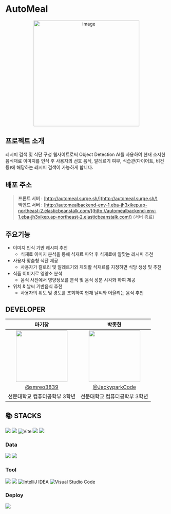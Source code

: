# AutoMeal
<div align="center">
<img width="329" alt="image" src="http://automeal.surge.sh/assets/logo.99da0c66.png">
</div>

## 프로젝트 소개
레시피 검색 및 식단 구성 웹사이트로써 Object Detection AI를 사용하여 현재 소지한 음식재료 이미지를 인식 후 사용자의 선호 음식, 알레르기 여부, 식습관(다이어트, 비건 등)에 해당하는 레시피 검색이 가능하게 합니다.

## 배포 주소

> **프론트 서버** : [http://automeal.surge.sh/](http://automeal.surge.sh/)<br>
> **백엔드 서버** : [http://automealbackend-env-1.eba-jh3xikep.ap-northeast-2.elasticbeanstalk.com/](http://automealbackend-env-1.eba-jh3xikep.ap-northeast-2.elasticbeanstalk.com/) (서버 종료)<br>

## 주요기능
- 이미지 인식 기반 레시피 추천
    - 식재료 이미지 분석을 통해 식재료 파악 후 식재료에 알맞는 레시피 추천
- 사용자 맞춤형 식단 제공
    - 사용자가 칼로리 및 알레르기와 제외활 식재료를 지정하면 식당 생성 및 추천
- 식품 이미지로 영양소 분석
    - 음식 사진에서 영양정보를 분석 및 음식 성분 시각화 하여 제공
- 위치 & 날씨 기반음식 추천
    - 사용자의 위도 및 경도를 조회하여 현재 날씨와 어울리는 음식 추천
 
## DEVELOPER

|      마기창      |          박종현         |                                                                                                                 
| :------------------------------------------------------------------------------: | :---------------------------------------------------------------------------------------------------------------------------------------------------: |
|  <img width="160px" src="https://github.com/ThrowsGG/ThrowsGG/assets/101163897/c3089ae3-5dc5-4ae2-b725-df2e52c876b4" />  |        <img width="160px" src="https://github.com/ThrowsGG/ThrowsGG/assets/101163897/10322482-ae06-49b0-abd3-1f56e2d81c49" />       | 
|   [@smreo3839](https://github.com/smreo3839)    |    [@JackyparkCode](https://github.com/JackyparkCode)  |
| 선문대학교 컴퓨터공학부 3학년 | 선문대학교 컴퓨터공학부 3학년 |

## 📚 STACKS

<img src="https://img.shields.io/badge/react-61DAFB?style=for-the-badge&logo=react&logoColor=black"> <img src="https://img.shields.io/badge/JavaScript-F7DF1E?style=for-the-badge&logo=Javascript&logoColor=white"> 	![Vite](https://img.shields.io/badge/vite-%23646CFF.svg?style=for-the-badge&logo=vite&logoColor=white)
<img src="https://img.shields.io/badge/springboot-6DB33F?style=for-the-badge&logo=springboot&logoColor=white"> <img src="https://img.shields.io/badge/SpringSecurity-6DB33F?style=for-the-badge&logo=SpringSecurity&logoColor=white">

### Data
<img src="https://img.shields.io/badge/mysql-4479A1?style=for-the-badge&logo=mysql&logoColor=white"> <img src="https://img.shields.io/badge/AmazonRDS-527FFF?style=for-the-badge&logo=AmazonRDS&logoColor=white"> 

### Tool
<img src="https://img.shields.io/badge/github-181717?style=for-the-badge&logo=github&logoColor=white"> <img src="https://img.shields.io/badge/Git-F05032?style=for-the-badge&logo=Git&logoColor=white"> ![IntelliJ IDEA](https://img.shields.io/badge/IntelliJIDEA-000000.svg?style=for-the-badge&logo=intellij-idea&logoColor=white) ![Visual Studio Code](https://img.shields.io/badge/Visual%20Studio%20Code-0078d7.svg?style=for-the-badge&logo=visual-studio-code&logoColor=white)
### Deploy
<img src="https://img.shields.io/badge/amazonaws-232F3E?style=for-the-badge&logo=amazonaws&logoColor=white">

